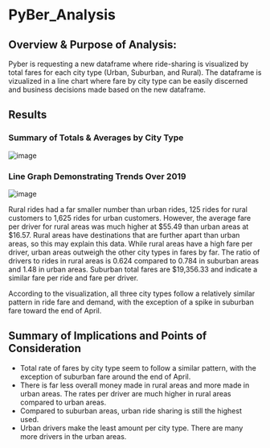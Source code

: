 # PyBer_Analysis


## Overview & Purpose of Analysis:

Pyber is requesting a new dataframe where ride-sharing is visualized by total fares for each city type (Urban, Suburban, and Rural). The dataframe is vizualized in a 
line chart where fare by city type can be easily discerned and business decisions made based on the new dataframe.

## Results
### Summary of Totals & Averages by City Type
![image](https://user-images.githubusercontent.com/103383489/177064859-cb41e1da-734c-4791-9581-8d83963a6df8.png)

### Line Graph Demonstrating Trends Over 2019

![image](https://user-images.githubusercontent.com/103383489/177064951-b7f79175-af13-44a0-93aa-09049f90c35c.png)

Rural rides had a far smaller number than urban rides, 125 rides for rural customers to 1,625 rides for urban customers. However, 
the average fare per driver for rural areas was much higher at $55.49 than urban areas at $16.57. Rural areas have destinations that are further apart than urban areas,
so this may explain this data. While rural areas have a high fare per driver, urban areas outweigh the other city types in fares by far.
The ratio of drivers to rides in rural areas is 0.624 compared to 0.784 in suburban areas and 1.48 in urban areas. Suburban total fares are $19,356.33
and indicate a similar fare per ride and fare per driver.

According to the visualization, all three city types follow a relatively similar pattern in ride fare and demand, with the exception of a spike in 
suburban fare toward the end of April.

## Summary of Implications and Points of Consideration
* Total rate of fares by city type seem to follow a similar pattern, with the exception of suburban fare around the end of April.
* There is far less overall money made in rural areas and more made in urban areas. The rates per driver are much higher in rural areas compared to urban areas. 
* Compared to suburban areas, urban ride sharing is still the highest used. 
* Urban drivers make the least amount per city type. There are many more drivers in the urban areas. 
